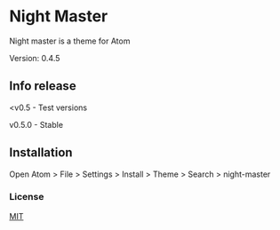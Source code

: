 # Night Master

Night master is a theme for Atom

Version: 0.4.5

## Info release

<v0.5 - Test versions

v0.5.0 - Stable

## Installation

Open Atom > File > Settings > Install > Theme > Search > night-master

### License
[MIT](https://choosealicense.com/licenses/mit/)
